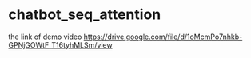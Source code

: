 # chatbot_seq_attention
the link of demo video https://drive.google.com/file/d/1oMcmPo7nhkb-GPNjGOWtF_T16tyhMLSm/view
